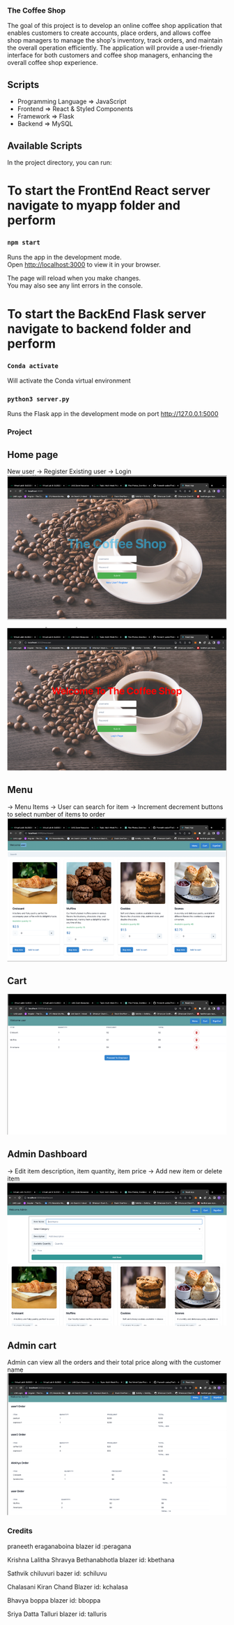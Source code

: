 ### The Coffee Shop

The goal of this project is to develop an online coffee shop application that enables customers to create accounts, place orders, and allows coffee shop managers to manage the shop's inventory, track orders, and maintain the overall operation efficiently. The application will provide a user-friendly interface for both customers and coffee shop managers, enhancing the overall coffee shop experience.

## Scripts

- Programming Language => JavaScript
- Frontend => React & Styled Components
- Framework => Flask
- Backend => MySQL

## Available Scripts

In the project directory, you can run:

# To start the FrontEnd React server navigate to myapp folder and perform

### `npm start`

Runs the app in the development mode.\
Open [http://localhost:3000](http://localhost:3000) to view it in your browser.

The page will reload when you make changes.\
You may also see any lint errors in the console.

# To start the BackEnd Flask server navigate to backend folder and perform

### `Conda activate`

Will activate the Conda virtual environment

### `python3 server.py`

Runs the Flask app in the development mode on port http://127.0.0.1:5000

### Project

## Home page

New user -> Register
Existing user -> Login
![TheCoffeeShop](./Images/login.png)

![](./Images/register.png)

## Menu

-> Menu Items
-> User can search for item
-> Increment decrement buttons to select number of items to order
![](./Images/menu.png)

## Cart

![](./Images/cart.png)

## Admin Dashboard

-> Edit item description, item quantity, item price
-> Add new item or delete item
![](./Images/dashboard.png)

## Admin cart

Admin can view all the orders and their total price along with the customer name
![](./Images/orders.png)

### Credits

praneeth eraganaboina
blazer id :peragana

Krishna Lalitha Shravya Bethanabhotla
blazer id: kbethana

Sathvik chiluvuri
bazer id: schiluvu

Chalasani Kiran Chand
Blazer id: kchalasa

Bhavya boppa
blazer id: bboppa

Sriya Datta Talluri
blazer id: talluris
